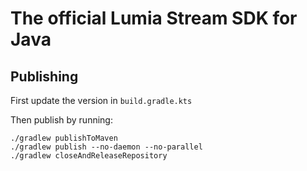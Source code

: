 # The official Lumia Stream SDK for Java

## Publishing

First update the version in `build.gradle.kts`

Then publish by running:

```
./gradlew publishToMaven
./gradlew publish --no-daemon --no-parallel
./gradlew closeAndReleaseRepository
```
